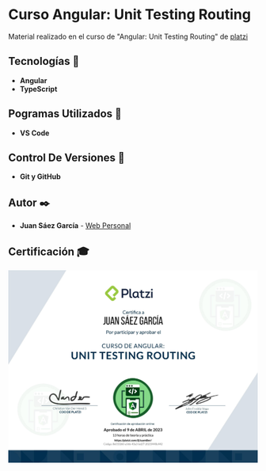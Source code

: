# Curso Angular: Unit Testing Routing

Material realizado en el curso de "Angular: Unit Testing Routing" de [platzi](https://platzi.com/p/JuamBer/curso/2943-angular-unit-testing-routing/diploma/detalle/)

## Tecnologías 🚀

* **Angular** 
* **TypeScript** 

## Pogramas Utilizados 📌

* **VS Code**

## Control De Versiones 📌

* **Git y GitHub**

## Autor ✒️

* **Juan Sáez García** -  [Web Personal](https://juamber.com)

## Certificación 🎓

![Certificación](https://github.com/JuamBer/Platzi-CursoTestingRoutingAngular/blob/master/img-licencia/diploma-angular-unit-testing-routing.jpg)

